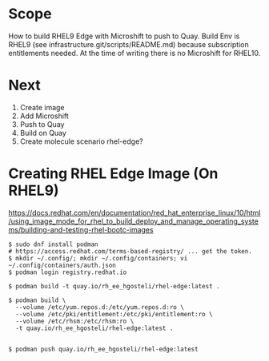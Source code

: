 # Scope
How to build RHEL9 Edge with Microshift to push to Quay. Build Env is RHEL9 (see infrastructure.git/scripts/README.md) because subscription entitlements needed. At the time of writing there is no Microshift for RHEL10.

# Next
1. Create image
1. Add Microshift
1. Push to Quay
1. Build on Quay
1. Create molecule scenario rhel-edge?


# Creating RHEL Edge Image (On RHEL9)
https://docs.redhat.com/en/documentation/red_hat_enterprise_linux/10/html/using_image_mode_for_rhel_to_build_deploy_and_manage_operating_systems/building-and-testing-rhel-bootc-images
```
$ sudo dnf install podman
# https://access.redhat.com/terms-based-registry/ ... get the token.
$ mkdir ~/.config/; mkdir ~/.config/containers; vi ~/.config/containers/auth.json
$ podman login registry.redhat.io

$ podman build -t quay.io/rh_ee_hgosteli/rhel-edge:latest .

$ podman build \
  --volume /etc/yum.repos.d:/etc/yum.repos.d:ro \
  --volume /etc/pki/entitlement:/etc/pki/entitlement:ro \
  --volume /etc/rhsm:/etc/rhsm:ro \
  -t quay.io/rh_ee_hgosteli/rhel-edge:latest .


$ podman push quay.io/rh_ee_hgosteli/rhel-edge:latest

```

